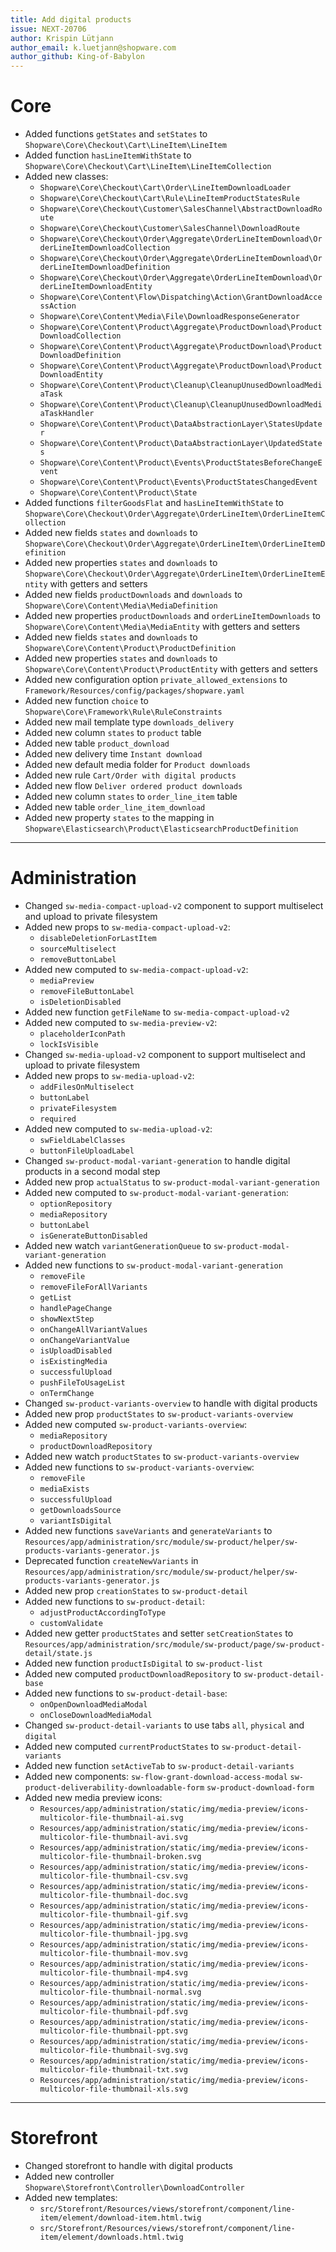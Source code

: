 ```yaml
---
title: Add digital products
issue: NEXT-20706
author: Krispin Lütjann
author_email: k.luetjann@shopware.com
author_github: King-of-Babylon
---
```


# Core
* Added functions `getStates` and `setStates` to `Shopware\Core\Checkout\Cart\LineItem\LineItem`
* Added function `hasLineItemWithState` to `Shopware\Core\Checkout\Cart\LineItem\LineItemCollection`
* Added new classes:
  * `Shopware\Core\Checkout\Cart\Order\LineItemDownloadLoader`
  * `Shopware\Core\Checkout\Cart\Rule\LineItemProductStatesRule`
  * `Shopware\Core\Checkout\Customer\SalesChannel\AbstractDownloadRoute`
  * `Shopware\Core\Checkout\Customer\SalesChannel\DownloadRoute`
  * `Shopware\Core\Checkout\Order\Aggregate\OrderLineItemDownload\OrderLineItemDownloadCollection`
  * `Shopware\Core\Checkout\Order\Aggregate\OrderLineItemDownload\OrderLineItemDownloadDefinition`
  * `Shopware\Core\Checkout\Order\Aggregate\OrderLineItemDownload\OrderLineItemDownloadEntity`
  * `Shopware\Core\Content\Flow\Dispatching\Action\GrantDownloadAccessAction`
  * `Shopware\Core\Content\Media\File\DownloadResponseGenerator`
  * `Shopware\Core\Content\Product\Aggregate\ProductDownload\ProductDownloadCollection`
  * `Shopware\Core\Content\Product\Aggregate\ProductDownload\ProductDownloadDefinition`
  * `Shopware\Core\Content\Product\Aggregate\ProductDownload\ProductDownloadEntity`
  * `Shopware\Core\Content\Product\Cleanup\CleanupUnusedDownloadMediaTask`
  * `Shopware\Core\Content\Product\Cleanup\CleanupUnusedDownloadMediaTaskHandler`
  * `Shopware\Core\Content\Product\DataAbstractionLayer\StatesUpdater`
  * `Shopware\Core\Content\Product\DataAbstractionLayer\UpdatedStates`
  * `Shopware\Core\Content\Product\Events\ProductStatesBeforeChangeEvent`
  * `Shopware\Core\Content\Product\Events\ProductStatesChangedEvent`
  * `Shopware\Core\Content\Product\State`
* Added functions `filterGoodsFlat` and `hasLineItemWithState` to `Shopware\Core\Checkout\Order\Aggregate\OrderLineItem\OrderLineItemCollection`
* Added new fields `states` and `downloads` to `Shopware\Core\Checkout\Order\Aggregate\OrderLineItem\OrderLineItemDefinition`
* Added new properties `states` and `downloads` to `Shopware\Core\Checkout\Order\Aggregate\OrderLineItem\OrderLineItemEntity` with getters and setters
* Added new fields `productDownloads` and `downloads` to `Shopware\Core\Content\Media\MediaDefinition`
* Added new properties `productDownloads` and `orderLineItemDownloads` to `Shopware\Core\Content\Media\MediaEntity` with getters and setters
* Added new fields `states` and `downloads` to `Shopware\Core\Content\Product\ProductDefinition`
* Added new properties `states` and `downloads` to `Shopware\Core\Content\Product\ProductEntity` with getters and setters
* Added new configuration option `private_allowed_extensions` to `Framework/Resources/config/packages/shopware.yaml`
* Added new function `choice` to `Shopware\Core\Framework\Rule\RuleConstraints`
* Added new mail template type `downloads_delivery`
* Added new column `states` to `product` table
* Added new table `product_download`
* Added new delivery time `Instant download`
* Added new default media folder for `Product downloads`
* Added new rule `Cart/Order with digital products`
* Added new flow `Deliver ordered product downloads`
* Added new column `states` to `order_line_item` table
* Added new table `order_line_item_download`
* Added new property `states` to the mapping in `Shopware\Elasticsearch\Product\ElasticsearchProductDefinition`
___
# Administration
* Changed `sw-media-compact-upload-v2` component to support multiselect and upload to private filesystem
* Added new props to `sw-media-compact-upload-v2`:
    * `disableDeletionForLastItem`
    * `sourceMultiselect`
    * `removeButtonLabel`
* Added new computed to `sw-media-compact-upload-v2`:
    * `mediaPreview`
    * `removeFileButtonLabel`
    * `isDeletionDisabled`
* Added new function `getFileName` to `sw-media-compact-upload-v2`
* Added new computed to `sw-media-preview-v2`:
    * `placeholderIconPath`
    * `lockIsVisible`
* Changed `sw-media-upload-v2` component to support multiselect and upload to private filesystem
* Added new props to `sw-media-upload-v2`:
    * `addFilesOnMultiselect`
    * `buttonLabel`
    * `privateFilesystem`
    * `required`
* Added new computed to `sw-media-upload-v2`:
    * `swFieldLabelClasses`
    * `buttonFileUploadLabel`
* Changed `sw-product-modal-variant-generation` to handle digital products in a second modal step
* Added new prop `actualStatus` to `sw-product-modal-variant-generation`
* Added new computed to `sw-product-modal-variant-generation`:
    * `optionRepository`
    * `mediaRepository`
    * `buttonLabel`
    * `isGenerateButtonDisabled`
* Added new watch `variantGenerationQueue` to `sw-product-modal-variant-generation`
* Added new functions to `sw-product-modal-variant-generation`
  * `removeFile`
  * `removeFileForAllVariants`
  * `getList`
  * `handlePageChange`
  * `showNextStep`
  * `onChangeAllVariantValues`
  * `onChangeVariantValue`
  * `isUploadDisabled`
  * `isExistingMedia`
  * `successfulUpload`
  * `pushFileToUsageList`
  * `onTermChange`
* Changed `sw-product-variants-overview` to handle with digital products
* Added new prop `productStates` to `sw-product-variants-overview`
* Added new computed `sw-product-variants-overview`:
    * `mediaRepository`
    * `productDownloadRepository`
* Added new watch `productStates` to `sw-product-variants-overview`
* Added new functions to `sw-product-variants-overview`:
    * `removeFile`
    * `mediaExists`
    * `successfulUpload`
    * `getDownloadsSource`
    * `variantIsDigital`
* Added new functions `saveVariants` and `generateVariants` to `Resources/app/administration/src/module/sw-product/helper/sw-products-variants-generator.js`
* Deprecated function `createNewVariants` in `Resources/app/administration/src/module/sw-product/helper/sw-products-variants-generator.js`
* Added new prop `creationStates` to `sw-product-detail`
* Added new functions to `sw-product-detail`:
    * `adjustProductAccordingToType`
    * `customValidate`
* Added new getter `productStates` and setter `setCreationStates` to `Resources/app/administration/src/module/sw-product/page/sw-product-detail/state.js`
* Added new function `productIsDigital` to `sw-product-list`
* Added new computed `productDownloadRepository` to `sw-product-detail-base` 
* Added new functions to `sw-product-detail-base`:
    * `onOpenDownloadMediaModal`
    * `onCloseDownloadMediaModal`
* Changed `sw-product-detail-variants` to use tabs `all`, `physical` and `digital`
* Added new computed `currentProductStates` to `sw-product-detail-variants`
* Added new function `setActiveTab` to `sw-product-detail-variants`
* Added new components:
    `sw-flow-grant-download-access-modal`
    `sw-product-deliverability-downloadable-form`
    `sw-product-download-form`
* Added new media preview icons:
    * `Resources/app/administration/static/img/media-preview/icons-multicolor-file-thumbnail-ai.svg`
    * `Resources/app/administration/static/img/media-preview/icons-multicolor-file-thumbnail-avi.svg`
    * `Resources/app/administration/static/img/media-preview/icons-multicolor-file-thumbnail-broken.svg`
    * `Resources/app/administration/static/img/media-preview/icons-multicolor-file-thumbnail-csv.svg`
    * `Resources/app/administration/static/img/media-preview/icons-multicolor-file-thumbnail-doc.svg`
    * `Resources/app/administration/static/img/media-preview/icons-multicolor-file-thumbnail-gif.svg`
    * `Resources/app/administration/static/img/media-preview/icons-multicolor-file-thumbnail-jpg.svg`
    * `Resources/app/administration/static/img/media-preview/icons-multicolor-file-thumbnail-mov.svg`
    * `Resources/app/administration/static/img/media-preview/icons-multicolor-file-thumbnail-mp4.svg`
    * `Resources/app/administration/static/img/media-preview/icons-multicolor-file-thumbnail-normal.svg`
    * `Resources/app/administration/static/img/media-preview/icons-multicolor-file-thumbnail-pdf.svg`
    * `Resources/app/administration/static/img/media-preview/icons-multicolor-file-thumbnail-ppt.svg`
    * `Resources/app/administration/static/img/media-preview/icons-multicolor-file-thumbnail-svg.svg`
    * `Resources/app/administration/static/img/media-preview/icons-multicolor-file-thumbnail-txt.svg`
    * `Resources/app/administration/static/img/media-preview/icons-multicolor-file-thumbnail-xls.svg`
___
# Storefront
* Changed storefront to handle with digital products
* Added new controller `Shopware\Storefront\Controller\DownloadController`
* Added new templates:
    * `src/Storefront/Resources/views/storefront/component/line-item/element/download-item.html.twig`
    * `src/Storefront/Resources/views/storefront/component/line-item/element/downloads.html.twig`
